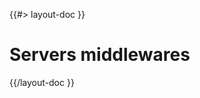 <!-- 
 * @name            Middlewares
 * @namespace       doc.servers
 * @type            Markdown
 * @platform        md
 * @status          stable
 * @menu            Documentation / Servers           /doc/servers/middlewares
 *
 * @since           2.0.0
 * @author    Olivier Bossel <olivier.bossel@gmail.com> (https://olivierbossel.com)
-->

{{#> layout-doc }}

# Servers middlewares

{{/layout-doc }}